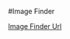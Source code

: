 #Image Finder

<a href="https://ambastha127.github.io/Image_finder" target="_blank">Image Finder Url</a>